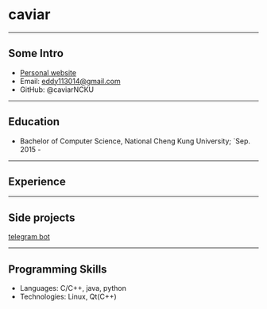 # caviar

---

## Some Intro
* [Personal website](https://github.com/caviarNCKU)
* Email: eddy113014@gmail.com
* GitHub: @caviarNCKU

---

## Education

* Bachelor of Computer Science, National Cheng Kung University; `Sep. 2015 - 

---

## Experience


---

## Side projects
[telegram bot](https://github.com/caviarNCKU/INCBOT.git)

--- 

## Programming Skills

* Languages:  C/C++, java, python
* Technologies:  Linux, Qt(C++)
